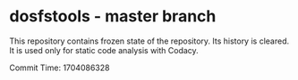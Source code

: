 # dosfstools - master branch

This repository contains frozen state of the repository.
Its history is cleared. It is used only for static code
analysis with Codacy.

Commit Time: 1704086328